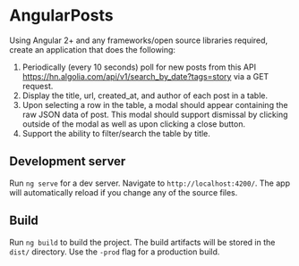 # AngularPosts

Using Angular 2+ and any frameworks/open source libraries required, create an application that does the following: 

1. Periodically (every 10 seconds) poll for new posts from this API https://hn.algolia.com/api/v1/search_by_date?tags=story via a GET request.
2. Display the title, url, created_at, and author of each post in a table.
3. Upon selecting a row in the table, a modal should appear containing the raw JSON data of post. This modal should support dismissal by clicking outside of the modal as well as upon clicking a close button.
4. Support the ability to filter/search the table by title.
## Development server

Run `ng serve` for a dev server. Navigate to `http://localhost:4200/`. The app will automatically reload if you change any of the source files.


## Build

Run `ng build` to build the project. The build artifacts will be stored in the `dist/` directory. Use the `-prod` flag for a production build.

